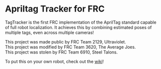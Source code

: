 # Apriltag Tracker for FRC

TagTracker is the first FRC implementation of the AprilTag standard capable of full robot localization. It achieves this by combining estimated poses of multiple tags, even across multiple cameras!

This project was made public by FRC Team 2129, Ultraviolet. <br>
This project was modified by FRC Team 3620, The Average Joes. <br>
This project was stolen by FRC Team 6910, Steel Talons.

To put this on your own robot, check out the [wiki](https://github.com/SouthwestRoboticsProgramming/TagTracker/wiki)!
